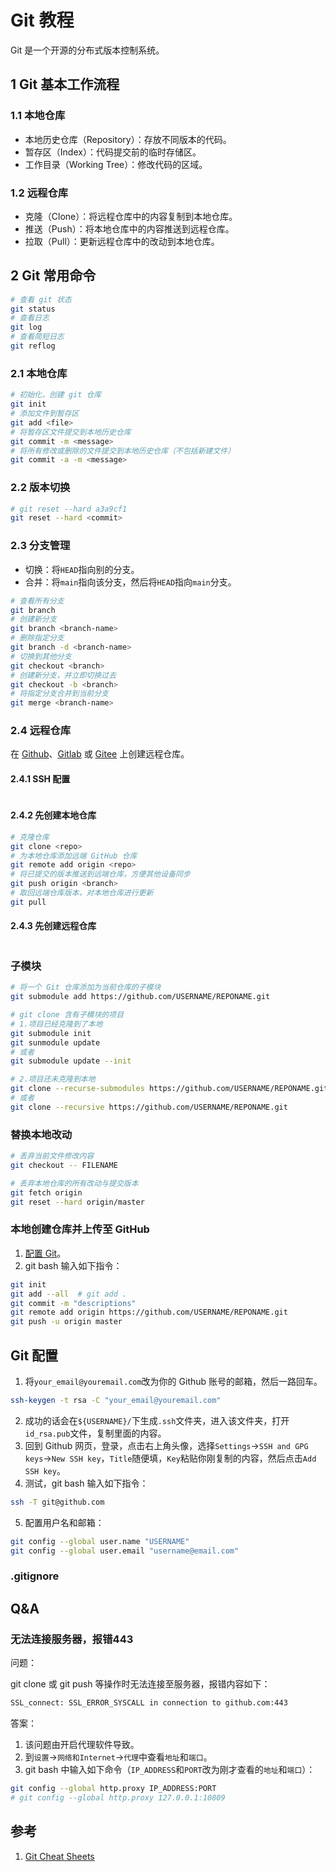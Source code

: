 # Git 教程


Git 是一个开源的分布式版本控制系统。

<!--more-->

## 1 Git 基本工作流程

### 1.1 本地仓库

- 本地历史仓库（Repository）：存放不同版本的代码。
- 暂存区（Index）：代码提交前的临时存储区。
- 工作目录（Working Tree）：修改代码的区域。

### 1.2 远程仓库

- 克隆（Clone）：将远程仓库中的内容复制到本地仓库。
- 推送（Push）：将本地仓库中的内容推送到远程仓库。
- 拉取（Pull）：更新远程仓库中的改动到本地仓库。

## 2 Git 常用命令

```bash
# 查看 git 状态
git status
# 查看日志
git log
# 查看简短日志
git reflog
```

### 2.1 本地仓库

```bash
# 初始化，创建 git 仓库
git init
# 添加文件到暂存区
git add <file>
# 将暂存区文件提交到本地历史仓库
git commit -m <message>
# 将所有修改或删除的文件提交到本地历史仓库（不包括新建文件）
git commit -a -m <message>
```

### 2.2 版本切换

```bash
# git reset --hard a3a9cf1
git reset --hard <commit>
```

### 2.3 分支管理

- 切换：将`HEAD`指向别的分支。
- 合并：将`main`指向该分支，然后将`HEAD`指向`main`分支。

```bash
# 查看所有分支
git branch
# 创建新分支
git branch <branch-name>
# 删除指定分支
git branch -d <branch-name>
# 切换到其他分支
git checkout <branch>
# 创建新分支，并立即切换过去
git checkout -b <branch>
# 将指定分支合并到当前分支
git merge <branch-name>
```

### 2.4 远程仓库

在 [Github](https://github.com/)、[Gitlab](https://about.gitlab.com/) 或 [Gitee](https://gitee.com/) 上创建远程仓库。

#### 2.4.1 SSH 配置

```bash

```

#### 2.4.2 先创建本地仓库

```bash
# 克隆仓库
git clone <repo>
# 为本地仓库添加远端 GitHub 仓库
git remote add origin <repo>
# 将已提交的版本推送到远端仓库，方便其他设备同步
git push origin <branch>
# 取回远端仓库版本，对本地仓库进行更新
git pull
```

#### 2.4.3 先创建远程仓库

```bash

```

### 子模块

```bash
# 将一个 Git 仓库添加为当前仓库的子模块
git submodule add https://github.com/USERNAME/REPONAME.git

# git clone 含有子模块的项目
# 1.项目已经克隆到了本地
git submodule init
git sunmodule update
# 或者
git submodule update --init

# 2.项目还未克隆到本地
git clone --recurse-submodules https://github.com/USERNAME/REPONAME.git
# 或者
git clone --recursive https://github.com/USERNAME/REPONAME.git
```

### 替换本地改动

```bash
# 丢弃当前文件修改内容
git checkout -- FILENAME

# 丢弃本地仓库的所有改动与提交版本
git fetch origin
git reset --hard origin/master
```

### 本地创建仓库并上传至 GitHub

1. [配置 Git](#配置-git)。
2. git bash 输入如下指令：

```bash
git init
git add --all  # git add .
git commit -m "descriptions"
git remote add origin https://github.com/USERNAME/REPONAME.git
git push -u origin master
```

## Git 配置

1. 将`your_email@youremail.com`改为你的 Github 账号的邮箱，然后一路回车。

```bash
ssh-keygen -t rsa -C "your_email@youremail.com"
```

2. 成功的话会在`${USERNAME}/`下生成`.ssh`文件夹，进入该文件夹，打开`id_rsa.pub`文件，复制里面的内容。
3. 回到 Github 网页，登录，点击右上角头像，选择`Settings`->`SSH and GPG keys`->`New SSH key`，`Title`随便填，`Key`粘贴你刚复制的内容，然后点击`Add SSH key`。
4. 测试，git bash 输入如下指令：

```bash
ssh -T git@github.com
```

5. 配置用户名和邮箱：

```bash
git config --global user.name "USERNAME"
git config --global user.email "username@email.com"
```

### .gitignore

## Q&A

### 无法连接服务器，报错443

问题：

git clone 或 git push 等操作时无法连接至服务器，报错内容如下：

```bash
SSL_connect: SSL_ERROR_SYSCALL in connection to github.com:443
```

答案：

1. 该问题由开启代理软件导致。
2. 到`设置`->`网络和Internet`->`代理`中查看`地址`和`端口`。
3. git bash 中输入如下命令（`IP_ADDRESS`和`PORT`改为刚才查看的`地址`和`端口`）：

```bash
git config --global http.proxy IP_ADDRESS:PORT
# git config --global http.proxy 127.0.0.1:10809
```

## 参考

1. [Git Cheat Sheets](https://training.github.com/)

